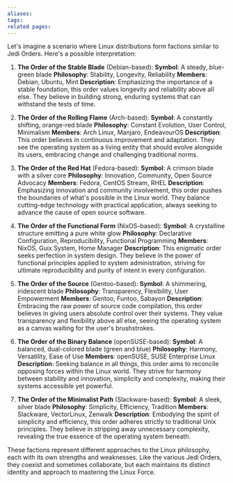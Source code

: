 ```yaml
---
aliases: 
tags: 
related pages:
---
```

Let's imagine a scenario where Linux distributions form factions similar to Jedi Orders. Here's a possible interpretation:

1. **The Order of the Stable Blade** (Debian-based): 
	**Symbol**: A steady, blue-green blade 
	**Philosophy**: Stability, Longevity, Reliability 
	**Members**: Debian, Ubuntu, Mint 
	**Description**: Emphasizing the importance of a stable foundation, this order values longevity and reliability above all else. They believe in building strong, enduring systems that can withstand the tests of time.

3. **The Order of the Rolling Flame** (Arch-based): 
	**Symbol**: A constantly shifting, orange-red blade 
	**Philosophy**: Constant Evolution, User Control, Minimalism 
	**Members**: Arch Linux, Manjaro, EndeavourOS 
	**Description**: This order believes in continuous improvement and adaptation. They see the operating system as a living entity that should evolve alongside its users, embracing change and challenging traditional norms.

5. **The Order of the Red Hat** (Fedora-based): 
	**Symbol**: A crimson blade with a silver core 
	**Philosophy**: Innovation, Community, Open Source Advocacy 
	**Members**: Fedora, CentOS Stream, RHEL 
	**Description**: Emphasizing innovation and community involvement, this order pushes the boundaries of what's possible in the Linux world. They balance cutting-edge technology with practical application, always seeking to advance the cause of open source software.

10. **The Order of the Functional Form** (NixOS-based): 
	**Symbol**: A crystalline structure emitting a pure white glow 
	**Philosophy**: Declarative Configuration, Reproducibility, Functional Programming 
	**Members**: NixOS, Guix System, Home Manager 
	**Description**: This enigmatic order seeks perfection in system design. They believe in the power of functional principles applied to system administration, striving for ultimate reproducibility and purity of intent in every configuration.

12. **The Order of the Source** (Gentoo-based): 
	**Symbol**: A shimmering, iridescent blade 
	**Philosophy**: Transparency, Flexibility, User Empowerment 
	**Members**: Gentoo, Funtoo, Sabayon 
	**Description**: Embracing the raw power of source code compilation, this order believes in giving users absolute control over their systems. They value transparency and flexibility above all else, seeing the operating system as a canvas waiting for the user's brushstrokes.

14. **The Order of the Binary Balance** (openSUSE-based): 
	**Symbol**: A balanced, dual-colored blade (green and blue) 
	**Philosophy**: Harmony, Versatility, Ease of Use 
	**Members**: openSUSE, SUSE Enterprise Linux 
	**Description**: Seeking balance in all things, this order aims to reconcile opposing forces within the Linux world. They strive for harmony between stability and innovation, simplicity and complexity, making their systems accessible yet powerful.

16. **The Order of the Minimalist Path** (Slackware-based): 
	**Symbol**: A sleek, silver blade 
	**Philosophy**: Simplicity, Efficiency, Tradition 
	**Members**: Slackware, VectorLinux, Zenwalk 
	**Description**: Embodying the spirit of simplicity and efficiency, this order adheres strictly to traditional Unix principles. They believe in stripping away unnecessary complexity, revealing the true essence of the operating system beneath.

These factions represent different approaches to the Linux philosophy, each with its own strengths and weaknesses. Like the various Jedi Orders, they coexist and sometimes collaborate, but each maintains its distinct identity and approach to mastering the Linux Force.
